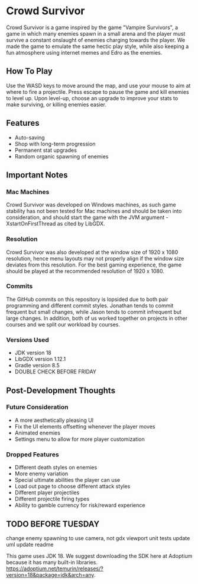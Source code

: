 # Crowd Survivor
Crowd Survivor is a game inspired by the game "Vampire Survivors", a game in which many enemies spawn in a small arena 
and the player must survive a constant onslaught of enemies charging towards the player. We made the game to emulate the
same hectic play style, while also keeping a fun atmosphere using internet memes and Edro as the enemies.

## How To Play
Use the WASD keys to move around the map, and use your mouse to aim at where to fire a projectile. Press escape to pause
the game and kill enemies to level up. Upon level-up, choose an upgrade to improve your stats to make surviving, or 
killing enemies easier.

## Features
- Auto-saving
- Shop with long-term progression
- Permanent stat upgrades
- Random organic spawning of enemies

## Important Notes

### Mac Machines
Crowd Survivor was developed on Windows machines, as such game stability has not been tested for Mac machines and should
be taken into consideration, and should start the game with the JVM argument -XstartOnFirstThread as cited by LibGDX.

### Resolution
Crowd Survivor was also developed at the window size of 1920 x 1080 resolution, hence menu layouts may not properly
align if the window size deviates from this resolution. For the best gaming experience, the game should be played at the
recommended resolution of 1920 x 1080.

### Commits
The GitHub commits on this repository is lopsided due to both pair programming and different commit styles. Jonathan
tends to commit frequent but small changes, while Jason tends to commit infrequent but large changes. In addition, both
of us worked together on projects in other courses and we split our workload by courses.

### Versions Used
- JDK version 18
- LibGDX version 1.12.1
- Gradle version 8.5
- DOUBLE CHECK BEFORE FRIDAY

## Post-Development Thoughts

### Future Consideration
- A more aesthetically pleasing UI
- Fix the UI elements offsetting whenever the player moves
- Animated enemies 
- Settings menu to allow for more player customization

### Dropped Features
- Different death styles on enemies
- More enemy variation
- Special ultimate abilities the player can use
- Load out page to choose different attack styles
- Different player projectiles
- Different projectile firing types
- Ability to gamble currency for risk/reward experience

## TODO BEFORE TUESDAY
change enemy spawning to use camera, not gdx viewport
unit tests
update uml
update readme


This game uses JDK 18. We suggest downloading the SDK here at Adoptium because it has many built-in libraries.
https://adoptium.net/temurin/releases/?version=18&package=jdk&arch=any.
